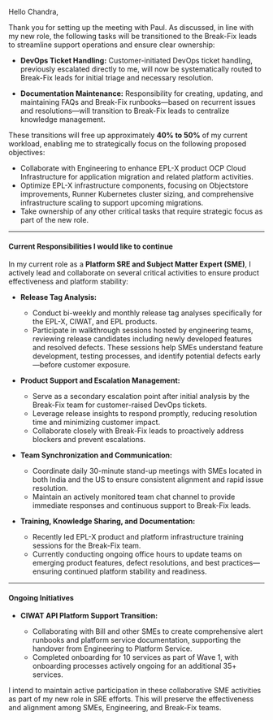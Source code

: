 Hello Chandra,

Thank you for setting up the meeting with Paul. As discussed, in line with my new role, the following tasks will be transitioned to the Break-Fix leads to streamline support operations and ensure clear ownership:

* **DevOps Ticket Handling:**
  Customer-initiated DevOps ticket handling, previously escalated directly to me, will now be systematically routed to Break-Fix leads for initial triage and necessary resolution.

* **Documentation Maintenance:**
  Responsibility for creating, updating, and maintaining FAQs and Break-Fix runbooks—based on recurrent issues and resolutions—will transition to Break-Fix leads to centralize knowledge management.

These transitions will free up approximately **40% to 50%** of my current workload, enabling me to strategically focus on the following proposed objectives:

* Collaborate with Engineering to enhance EPL-X product OCP Cloud Infrastructure for application migration and related platform activities.
* Optimize EPL-X infrastructure components, focusing on Objectstore improvements, Runner Kubernetes cluster sizing, and comprehensive infrastructure scaling to support upcoming migrations.
* Take ownership of any other critical tasks that require strategic focus as part of the new role.

---

#### Current Responsibilities I would like to continue

In my current role as a **Platform SRE and Subject Matter Expert (SME)**, I actively lead and collaborate on several critical activities to ensure product effectiveness and platform stability:

* **Release Tag Analysis:**

  * Conduct bi-weekly and monthly release tag analyses specifically for the EPL-X, CIWAT, and EPL products.
  * Participate in walkthrough sessions hosted by engineering teams, reviewing release candidates including newly developed features and resolved defects. These sessions help SMEs understand feature development, testing processes, and identify potential defects early—before customer exposure.

* **Product Support and Escalation Management:**

  * Serve as a secondary escalation point after initial analysis by the Break-Fix team for customer-raised DevOps tickets.
  * Leverage release insights to respond promptly, reducing resolution time and minimizing customer impact.
  * Collaborate closely with Break-Fix leads to proactively address blockers and prevent escalations.

* **Team Synchronization and Communication:**

  * Coordinate daily 30-minute stand-up meetings with SMEs located in both India and the US to ensure consistent alignment and rapid issue resolution.
  * Maintain an actively monitored team chat channel to provide immediate responses and continuous support to Break-Fix leads.

* **Training, Knowledge Sharing, and Documentation:**

  * Recently led EPL-X product and platform infrastructure training sessions for the Break-Fix team.
  * Currently conducting ongoing office hours to update teams on emerging product features, defect resolutions, and best practices—ensuring continued platform stability and readiness.

---

#### Ongoing Initiatives

* **CIWAT API Platform Support Transition:**

  * Collaborating with Bill and other SMEs to create comprehensive alert runbooks and platform service documentation, supporting the handover from Engineering to Platform Service.
  * Completed onboarding for 10 services as part of Wave 1, with onboarding processes actively ongoing for an additional 35+ services.

I intend to maintain active participation in these collaborative SME activities as part of my new role in SRE efforts. This will preserve the effectiveness and alignment among SMEs, Engineering, and Break-Fix teams.
